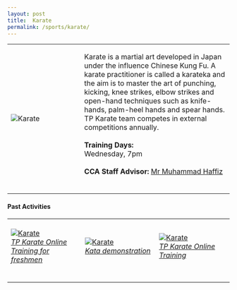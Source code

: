 ```yaml
---
layout: post
title:  Karate
permalink: /sports/karate/
---
```


<table>
    <tr>
        <td style="width:33%"><image src="{{site.baseurl}}/images/CCA_karate.jpg" style="display:block;margin-left:auto;margin-right:auto;" alt="Karate"></image></td>
        <td>
            <p>
                Karate is a martial art developed in Japan under the influence Chinese Kung Fu. A karate practitioner is called a karateka and the aim is to master the art of punching, kicking, knee strikes, elbow strikes and open-hand techniques such as knife-hands, palm-heel hands and spear hands. TP Karate team competes in external competitions annually.<br>
                <br>
                <b>Training Days:</b><br>
                Wednesday, 7pm<br>
                <br>
                <b>CCA Staff Advisor:</b> <a href="mailto:mdhaffiz@tp.edu.sg">Mr Muhammad Haffiz</a><br>
                <br>
            </p>
        </td>
    </tr>
</table>

#### Past Activities

<table>
    <tr>
        <td style="width:33%"><br>
            <a href="https://www.instagram.com/p/CBXAzCvn4gq/">
                <image src="{{site.baseurl}}/images/CCA-Karate_IG1.png" style="display:block;margin-left:auto;margin-right:auto;" alt="Karate">
                <h6 style="margin-top:0%">TP Karate Online Training for freshmen</h6>
                </image>
            </a>
        </td>
        <td style="width:33%"><br>
            <a href="https://www.instagram.com/p/CACtB2gnwQg/">
                <image src="{{site.baseurl}}/images/CCA-Karate_IG2.png" style="display:block;margin-left:auto;margin-right:auto;" alt="Karate">
                <h6 style="margin-top:0%">Kata demonstration</h6>
                </image>
            </a>
        </td>
        <td style="width:33%"><br>
            <a href="https://www.instagram.com/p/B_49VnjHQRm/">
                <image src="{{site.baseurl}}/images/CCA-Karate_IG3.png" style="display:block;margin-left:auto;margin-right:auto;" alt="Karate">
                <h6 style="margin-top:0%">TP Karate Online Training</h6>    
                </image>
            </a>
        </td>
    </tr>
</table>
